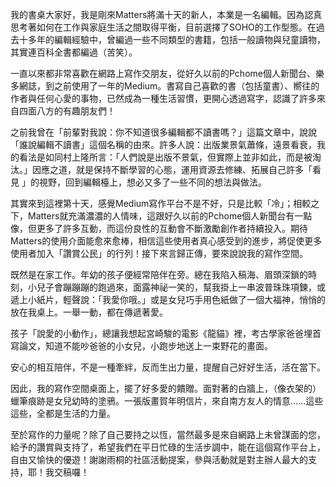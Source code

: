 我的書桌大家好，我是剛來Matters將滿十天的新人，本業是一名編輯。因為認真思考著如何在工作與家庭生活之間取得平衡，目前選擇了SOHO的工作型態。在過去十多年的編輯經驗中，曾編過一些不同類型的書籍，包括一般讀物與兒童讀物，其實連百科全書都編過（苦笑）。

一直以來都非常喜歡在網路上寫作交朋友，從好久以前的Pchome個人新聞台、樂多網誌，到之前使用了一年的Medium。書寫自己喜歡的書（包括童書）、嚮往的作者與任何心愛的事物，已然成為一種生活習慣，更開心透過寫字，認識了許多來自四面八方的有趣朋友們！

之前我曾在「前輩對我說：你不知道很多編輯都不讀書嗎？」這篇文章中，說說「誰說編輯不讀書」這個名稱的由來。許多人說：出版業景氣蕭條，遠景看衰，我的看法是如同村上隆所言：「人們說是出版不景氣，但實際上並非如此，而是被淘汰。」因應之道，就是保持不斷學習的心態，運用資源去修練、拓展自己許多「看見 」的視野，回到編輯檯上，想必又多了一些不同的想法與做法。

其實來到這裡第十天，感覺Medium寫作平台不是不好，只是比較「冷」；相較之下，Matters就充滿濃濃的人情味，這跟好久以前的Pchome個人新聞台有一點像，但更多了許多互動，而這份良性的互動會不斷激勵創作者持續投入。期待Matters的使用介面能愈來愈棒，相信這些使用者真心感受到的進步，將促使更多使用者加入「讚賞公民」的行列！接下來言歸正傳，要來說說我的寫作空間。

既然是在家工作。年幼的孩子便經常陪伴在旁。總在我陷入稿海、眉頭深鎖的時刻，小兒子會蹦蹦蹦的跑過來，面露神祕一笑的，幫我掛上一串波普珠珠項鍊，或遞上小紙片，輕聲說：「我愛你哦。」或是女兒巧手用色紙做了一個大福神，悄悄的放在我桌上。一舉一動，都在傳遞著愛。

孩子「說愛的小動作」，總讓我想起宮崎駿的電影《龍貓》裡，考古學家爸爸埋首寫論文，知道不能吵爸爸的小女兒，小跑步地送上一束野花的畫面。

安心的相互陪伴，不是一種牽絆，反而生出力量，提醒自己好好生活，活在當下。

因此，我的寫作空間桌面上，擺了好多愛的饋贈。面對著的白牆上，（像衣架的）蠟筆痕跡是女兒幼時的塗鴉。一張版畫賀年明信片，來自南方友人的情意......這些這些，全都是生活的力量。

至於寫作的力量呢？除了自己要持之以恆，當然最多是來自網路上未曾謀面的您，給予的讚賞與支持了，希望我們在平日忙碌的生活步調中，能在這個寫作平台上，自由又愉快的優遊！謝謝雨桐的社區活動提案，參與活動就是對主辦人最大的支持，耶！我交稿囉！
